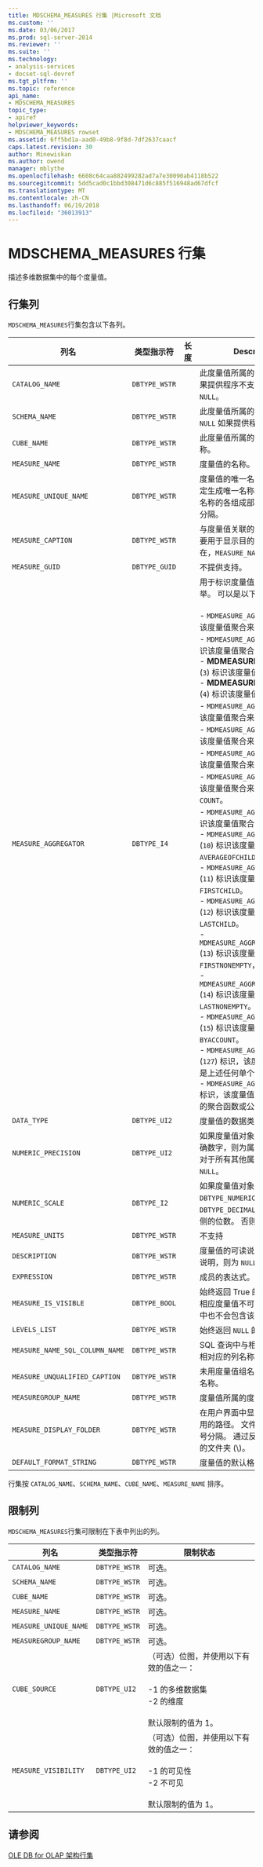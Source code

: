 ```yaml
---
title: MDSCHEMA_MEASURES 行集 |Microsoft 文档
ms.custom: ''
ms.date: 03/06/2017
ms.prod: sql-server-2014
ms.reviewer: ''
ms.suite: ''
ms.technology:
- analysis-services
- docset-sql-devref
ms.tgt_pltfrm: ''
ms.topic: reference
api_name:
- MDSCHEMA_MEASURES
topic_type:
- apiref
helpviewer_keywords:
- MDSCHEMA_MEASURES rowset
ms.assetid: 6ff5bd1a-aad0-49b8-9f8d-7df2637caacf
caps.latest.revision: 30
author: Minewiskan
ms.author: owend
manager: mblythe
ms.openlocfilehash: 6608c64caa882499282ad7a7e30090ab4118b522
ms.sourcegitcommit: 5dd5cad0c1bbd308471d6c885f516948ad67dfcf
ms.translationtype: MT
ms.contentlocale: zh-CN
ms.lasthandoff: 06/19/2018
ms.locfileid: "36013913"
---
```

# <a name="mdschemameasures-rowset"></a>MDSCHEMA_MEASURES 行集
  描述多维数据集中的每个度量值。  
  
## <a name="rowset-columns"></a>行集列  
 `MDSCHEMA_MEASURES`行集包含以下各列。  
  
|列名|类型指示符|长度|Description|  
|-----------------|--------------------|------------|-----------------|  
|`CATALOG_NAME`|`DBTYPE_WSTR`||此度量值所属的目录的名称。 如果提供程序不支持目录，则为 `NULL`。|  
|`SCHEMA_NAME`|`DBTYPE_WSTR`||此度量值所属的架构的名称。 `NULL` 如果提供程序不支持架构。|  
|`CUBE_NAME`|`DBTYPE_WSTR`||此度量值所属的多维数据集的名称。|  
|`MEASURE_NAME`|`DBTYPE_WSTR`||度量值的名称。|  
|`MEASURE_UNIQUE_NAME`|`DBTYPE_WSTR`||度量值的唯一名称。 对于通过限定生成唯一名称的访问接口，此名称的各组成部分之间用分隔符分隔。|  
|`MEASURE_CAPTION`|`DBTYPE_WSTR`||与度量值关联的标签或标题。 主要用于显示目的。 如果标题不存在，`MEASURE_NAME`返回。|  
|`MEASURE_GUID`|`DBTYPE_GUID`||不提供支持。|  
|`MEASURE_AGGREGATOR`|`DBTYPE_I4`||用于标识度量值派生方式的枚举。 可以是以下值之一：<br /><br /> -   `MDMEASURE_AGGR_SUM` (`1`) 标识该度量值聚合来自`SUM`。<br />-   `MDMEASURE_AGGR_COUNT` (`2`) 标识该度量值聚合来自`COUNT`。<br />-   **MDMEASURE_AGGR_MIN** (`3`) 标识该度量值聚合来自`MIN`。<br />-   **MDMEASURE_AGGR_MAX** (`4`) 标识该度量值聚合来自`MAX`。<br />-   `MDMEASURE_AGGR_AVG` (`5`) 标识该度量值聚合来自`AVG`。<br />-   `MDMEASURE_AGGR_VAR` (`6`) 标识该度量值聚合来自`VAR`。<br />-   `MDMEASURE_AGGR_STD` (`7`) 标识该度量值聚合来自`STDEV`。<br />-   `MDMEASURE_AGGR_DST` (`8`) 标识该度量值聚合来自`DISTINCT COUNT`。<br />-   `MDMEASURE_AGGR_NONE` (`9`) 标识该度量值聚合来自`NONE`。<br />-   `MDMEASURE_AGGR_AVGCHILDREN` (`10`) 标识该度量值聚合来自`AVERAGEOFCHILDREN`。<br />-   `MDMEASURE_AGGR_FIRSTCHILD` (`11`) 标识该度量值聚合来自`FIRSTCHILD`。<br />-   `MDMEASURE_AGGR_LASTCHILD` (`12`) 标识该度量值聚合来自`LASTCHILD`。<br />-   `MDMEASURE_AGGR_FIRSTNONEMPTY` (`13`) 标识该度量值聚合来自`FIRSTNONEMPTY`，<br />-   `MDMEASURE_AGGR_LASTNONEMPTY` (`14`) 标识该度量值聚合来自`LASTNONEMPTY`。<br />-   `MDMEASURE_AGGR_BYACCOUNT` (`15`) 标识该度量值聚合来自`BYACCOUNT`。<br />-   `MDMEASURE_AGGR_CALCULATED` (`127`) 标识，该度量值派生自不是上述任何单个函数的公式。<br />-   `MDMEASURE_AGGR_UNKNOWN` (`0`) 标识，该度量值派生自一个未知的聚合函数或公式。|  
|`DATA_TYPE`|`DBTYPE_UI2`||度量值的数据类型。|  
|`NUMERIC_PRECISION`|`DBTYPE_UI2`||如果度量值对象的数据类型为精确数字，则为属性的最大精度。 对于所有其他属性类型，则为 `NULL`。|  
|`NUMERIC_SCALE`|`DBTYPE_I2`||如果度量值对象的类型指示符为 `DBTYPE_NUMERIC` 或 `DBTYPE_DECIMAL`，则为小数点右侧的位数。 否则，此值是`NULL`。|  
|`MEASURE_UNITS`|`DBTYPE_WSTR`||不支持|  
|`DESCRIPTION`|`DBTYPE_WSTR`||度量值的可读说明。 如果不存在说明，则为 `NULL`。|  
|`EXPRESSION`|`DBTYPE_WSTR`||成员的表达式。|  
|`MEASURE_IS_VISIBLE`|`DBTYPE_BOOL`||始终返回 True 的布尔值。 如果相应度量值不可见，则架构行集中也不会包含该度量值。|  
|`LEVELS_LIST`|`DBTYPE_WSTR`||始终返回 `NULL` 的字符串。|  
|`MEASURE_NAME_SQL_COLUMN_NAME`|`DBTYPE_WSTR`||SQL 查询中与相应度量值的名称相对应的列名称。|  
|`MEASURE_UNQUALIFIED_CAPTION`|`DBTYPE_WSTR`||未用度量值组名称限定的度量值名称。|  
|`MEASUREGROUP_NAME`|`DBTYPE_WSTR`||度量值所属的度量值组的名称。|  
|`MEASURE_DISPLAY_FOLDER`|`DBTYPE_WSTR`||在用户界面中显示度量值时所使用的路径。 文件夹名称将使用分号分隔。 通过反斜杠来指示嵌套的文件夹 (\\)。|  
|`DEFAULT_FORMAT_STRING`|`DBTYPE_WSTR`||度量值的默认格式字符串。|  
  
 行集按 `CATALOG_NAME`、`SCHEMA_NAME`、`CUBE_NAME`、`MEASURE_NAME` 排序。  
  
## <a name="restriction-columns"></a>限制列  
 `MDSCHEMA_MEASURES`行集可限制在下表中列出的列。  
  
|列名|类型指示符|限制状态|  
|-----------------|--------------------|-----------------------|  
|`CATALOG_NAME`|`DBTYPE_WSTR`|可选。|  
|`SCHEMA_NAME`|`DBTYPE_WSTR`|可选。|  
|`CUBE_NAME`|`DBTYPE_WSTR`|可选。|  
|`MEASURE_NAME`|`DBTYPE_WSTR`|可选。|  
|`MEASURE_UNIQUE_NAME`|`DBTYPE_WSTR`|可选。|  
|`MEASUREGROUP_NAME`|`DBTYPE_WSTR`|可选。|  
|`CUBE_SOURCE`|`DBTYPE_UI2`|（可选）位图，并使用以下有效的值之一：<br /><br /> -1 的多维数据集<br />-2 的维度<br /><br /> 默认限制的值为 1。|  
|`MEASURE_VISIBILITY`|`DBTYPE_UI2`|（可选）位图，并使用以下有效的值之一：<br /><br /> -1 的可见性<br />-2 不可见<br /><br /> 默认限制的值为 1。|  
  
## <a name="see-also"></a>请参阅  
 [OLE DB for OLAP 架构行集](ole-db-for-olap-schema-rowsets.md)  
  
  